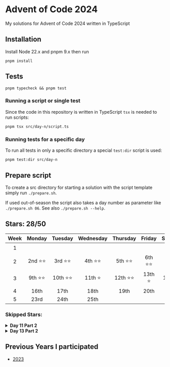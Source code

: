 # Advent of Code 2024

My solutions for Advent of Code 2024 written in TypeScript

## Installation

Install Node 22.x and pnpm 9.x then run

```shell
pnpm install
```

## Tests

```shell
pnpm typecheck && pnpm test
```

### Running a script or single test

Since the code in this repository is written in TypeScript `tsx` is needed to run scripts:

```shell
pnpm tsx src/day-n/script.ts
```

### Running tests for a specific day

To run all tests in only a specific directory a special `test:dir` script is used:

```shell
pnpm test:dir src/day-n
```

## Prepare script

To create a src directory for starting a solution with the script template simply run `./prepare.sh`.

If used out-of-season the script also takes a day number as parameter like `./prepare.sh 06`. See also `./prepare.sh --help`.

## Stars: 28/50

| Week |  Monday  |  Tuesday  | Wednesday | Thursday  |  Friday  | Saturday  |  Sunday   |
| :--: | :------: | :-------: | :-------: | :-------: | :------: | :-------: | :-------: |
|  1   |          |           |           |           |          |           | 1st ⭐⭐  |
|  2   | 2nd ⭐⭐ | 3rd ⭐⭐  | 4th ⭐⭐  | 5th ⭐⭐  | 6th ⭐⭐ | 7th ⭐⭐  | 8th ⭐⭐  |
|  3   | 9th ⭐⭐ | 10th ⭐⭐ |  11th ⭐  | 12th ⭐⭐ | 13th ⭐  | 14th ⭐⭐ | 15th ⭐⭐ |
|  4   |   16th   |   17th    |   18th    |   19th    |   20th   |   21st    |   22nd    |
|  5   |   23rd   |   24th    |   25th    |

### Skipped Stars:

<details>
<summary><b>Day 11 Part 2</b></summary>
<p>Could not come up with a solution that doesn't run out of memory in the high 30s. I'm assuming there's some sort of pattern one could take advantage of with the given ruleset, but I'm not the person to figure that out.</p>
<p>I also saw this is really easily solved by adding caching on top of what I already had, but sadly Map in JS only takes a single key, unlike python dicts, which makes implementing caching a lot harder.</p>
</details>

<details>
<summary><b>Day 13 Part 2</b></summary>
<p>That's just maths and it's 23:16 now and I'm too tired for this. Got some hints from reddit: Each machine has at most one solution. Apparently that means binary search is possible, but I could not figure out how to evaluate whether I'm too high or too low.</p>
</details>

<!---
<details>
<summary><b>Day X Part Y</b></summary>
<p>This is a description of what problem I had solving this puzzle</p>
</details>
-->

## Previous Years I participated

- [2023](https://github.com/mitsunee/advent-of-code-2023)
